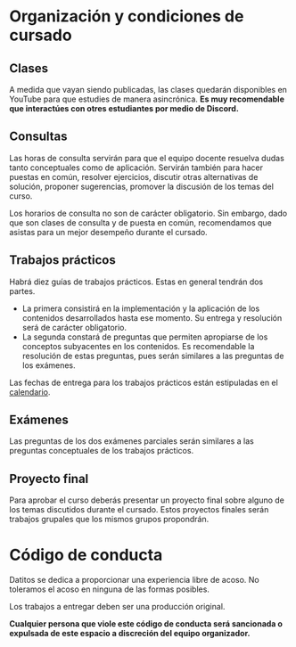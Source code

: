 Organización y condiciones de cursado
=====================================

Clases
------

A medida que vayan siendo publicadas, las clases quedarán disponibles en YouTube para que estudies
de manera asincrónica. <b>Es muy recomendable que interactúes con otres estudiantes por medio de Discord.</b>

Consultas
---------

Las horas de consulta servirán para que el equipo docente resuelva dudas tanto conceptuales como de aplicación.
Servirán también para hacer puestas en común, resolver ejercicios, discutir otras alternativas de solución,
proponer sugerencias, promover la discusión de los temas del curso.

Los horarios de consulta no son de carácter obligatorio. Sin embargo, dado que son clases de consulta y de puesta en común,
recomendamos que asistas para un mejor desempeño durante el cursado.

Trabajos prácticos
------------------

Habrá diez guías de trabajos prácticos. Estas en general tendrán dos partes.

* La primera consistirá en la implementación y la aplicación de los contenidos desarrollados
  hasta ese momento. Su entrega y resolución será de carácter obligatorio.
* La segunda constará de preguntas que permiten apropiarse de los conceptos subyacentes en los contenidos.
  Es recomendable la resolución de estas preguntas, pues serán similares a las preguntas de los exámenes.

Las fechas de entrega para los trabajos prácticos están estipuladas en el [calendario](#calendario).

Exámenes
--------

Las preguntas de los dos exámenes parciales serán similares a las preguntas conceptuales de los trabajos prácticos.

Proyecto final
--------------

Para aprobar el curso deberás presentar un proyecto final sobre alguno de los temas discutidos durante el cursado.
Estos proyectos finales serán trabajos grupales que los mismos grupos propondrán.

Código de conducta
==================

Datitos se dedica a proporcionar una experiencia libre de acoso. No toleramos el acoso en ninguna de las formas posibles.

Los trabajos a entregar deben ser una producción original.

**Cualquier persona que viole este código de conducta será sancionada o expulsada de este espacio a discreción del equipo organizador.**
